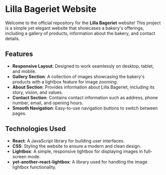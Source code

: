 # Lilla Bageriet Website

Welcome to the official repository for the **Lilla Bageriet** website! This project is a simple yet elegant website that showcases a bakery's offerings, including a gallery of products, information about the bakery, and contact details.

## Features

- **Responsive Layout**: Designed to work seamlessly on desktop, tablet, and mobile.
- **Gallery Section**: A collection of images showcasing the bakery's products with a lightbox feature for image zooming.
- **About Section**: Provides information about Lilla Bageriet, including its story, vision, and values.
- **Contact Section**: Contains contact information such as address, phone number, email, and opening hours.
- **Smooth Navigation**: Easy-to-use navigation buttons to switch between pages.

## Technologies Used

- **React**: A JavaScript library for building user interfaces.
- **CSS**: Styling the website to ensure a modern and clean design.
- **Lightbox**: A simple, responsive lightbox for displaying images in full-screen mode.
- **yet-another-react-lightbox**: A library used for handling the image lightbox functionality.